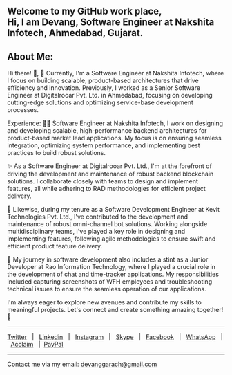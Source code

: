 Welcome to my GitHub work place,<br/>
Hi, I am Devang, Software Engineer at Nakshita Infotech, Ahmedabad, Gujarat.
---
About Me:
---
Hi there! 👋,
🔭 Currently, I'm a Software Engineer at Nakshita Infotech, where I focus on building scalable, product-based architectures that drive efficiency and innovation. Previously, I worked as a Senior Software Engineer at Digitalrooar Pvt. Ltd. in Ahmedabad, focusing on developing cutting-edge solutions and optimizing service-base development processes.

Experience:
👨‍💻  Software Engineer at Nakshita Infotech, I work on designing and developing scalable, high-performance backend architectures for product-based market lead  applications. My focus is on ensuring seamless integration, optimizing system performance, and implementing best practices to build robust solutions.

✨ As a Software Engineer at Digitalrooar Pvt. Ltd., I'm at the forefront of driving the development and maintenance of robust backend blockchain solutions. I collaborate closely with teams to design and implement features, all while adhering to RAD methodologies for efficient project delivery.

🚀 Likewise, during my tenure as a Software Development Engineer at Kevit Technologies Pvt. Ltd., I've contributed to the development and maintenance of robust omni-channel bot solutions. Working alongside multidisciplinary teams, I've played a key role in designing and implementing features, following agile methodologies to ensure swift and efficient product feature delivery.

💼 My journey in software development also includes a stint as a Junior Developer at Rao Information Technology, where I played a crucial role in the development of chat and time-tracker applications. My responsibilities included capturing screenshots of WFH employees and troubleshooting technical issues to ensure the seamless operation of our applications.

I'm always eager to explore new avenues and contribute my skills to meaningful projects. Let's connect and create something amazing together! 🌟
___
[Twitter](https://x.com/devanggarach)&nbsp;&nbsp; | &nbsp;&nbsp;[Linkedin](https://in.linkedin.com/in/devanggarach)&nbsp;&nbsp; | &nbsp;&nbsp;[Instagram](https://www.instagram.com/devanggarach)&nbsp;&nbsp; | &nbsp;&nbsp;[Skype](https://join.skype.com/invite/uQPCGgh0rI9c)&nbsp;&nbsp; | &nbsp;&nbsp;[Facebook](https://www.facebook.com/devanggarach)&nbsp;&nbsp; | &nbsp;&nbsp;[WhatsApp](https://api.whatsapp.com/send?phone=+918460352525)&nbsp;&nbsp; | &nbsp;&nbsp;[Acclaim](https://www.youracclaim.com/users/devanggarach/badges)&nbsp;&nbsp; |&nbsp;&nbsp;[PayPal](https://www.paypal.me/devanggarach)&nbsp;&nbsp;
___
Contact me via my email: <devanggarach@gmail.com>
